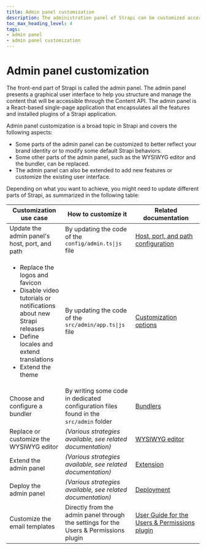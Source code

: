```yaml
---
title: Admin panel customization
description: The administration panel of Strapi can be customized according to your needs, so you can make it reflect your identity.
toc_max_heading_level: 4
tags:
- admin panel 
- admin panel customization
---
```


# Admin panel customization

The front-end part of Strapi is called the admin panel. The admin panel presents a graphical user interface to help you structure and manage the content that will be accessible through the Content API. The admin panel is a React-based single-page application that encapsulates all the features and installed plugins of a Strapi application.

Admin panel customization is a broad topic in Strapi and covers the following aspects:

- Some parts of the admin panel can be customized to better reflect your brand identity or to modify some default Strapi behaviors.
- Some other parts of the admin panel, such as the WYSIWYG editor and the bundler, can be replaced.
- The admin panel can also be extended to add new features or customize the existing user interface.

Depending on what you want to achieve, you might need to update different parts of Strapi, as summarized in the following table:

| Customization use case | How to customize it | Related documentation |
|---------------------------|-----------------------|-----------------------|
| Update the admin panel's host, port, and path  | By updating the code of the <code>config/admin.ts&#124;js</code> file | [ Host, port, and path configuration](/dev-docs/admin-panel-customization/host-port-path) |
| <ul><li>Replace the logos and favicon</li><li>Disable video tutorials or notifications about new Strapi releases</li><li>Define locales and extend translations</li><li>Extend the theme</li></ul> | By updating the code of the <code>src/admin/app.ts&#124;js</code> file | [Customization options](/dev-docs/admin-panel-customization/options) |
| Choose and configure a bundler | By writing some code in dedicated configuration files found in the `src/admin` folder | [Bundlers](/dev-docs/admin-panel-customization/bundlers) |
| Replace or customize the WYSIWYG editor | _(Various strategies available, see related documentation)_ | [WYSIWYG editor](/dev-docs/admin-panel-customization/wysiwyg-editor) |
| Extend the admin panel | _(Various strategies available, see related documentation)_ | [Extension](/dev-docs/admin-panel-customization/extension) |
| Deploy the admin panel | _(Various strategies available, see related documentation)_ | [Deployment](/dev-docs/admin-panel-customization/deployment) |
| Customize the email templates | Directly from the admin panel through the settings for the Users & Permissions plugin | [User Guide for the Users&nbsp;&&nbsp;Permissions plugin](/user-docs/settings/configuring-users-permissions-plugin-settings#configuring-email-templates) |
